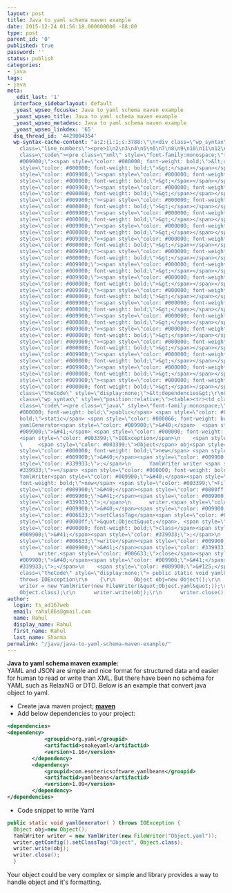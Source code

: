```yaml
---
layout: post
title: Java to yaml schema maven example
date: 2015-12-24 01:56:18.000000000 -08:00
type: post
parent_id: '0'
published: true
password: ''
status: publish
categories:
- java
tags:
- java
meta:
  _edit_last: '1'
  interface_sidebarlayout: default
  _yoast_wpseo_focuskw: Java to yaml schema maven example
  _yoast_wpseo_title: Java to yaml schema maven example
  _yoast_wpseo_metadesc: Java to yaml schema maven example
  _yoast_wpseo_linkdex: '65'
  dsq_thread_id: '4429004354'
  wp-syntax-cache-content: "a:2:{i:1;s:3788:\"\n<div class=\"wp_syntax\" style=\"position:relative;\"><table><tr><td
    class=\"line_numbers\"><pre>1\n2\n3\n4\n5\n6\n7\n8\n9\n10\n11\n12\n</pre></td><td
    class=\"code\"><pre class=\"xml\" style=\"font-family:monospace;\"><span style=\"color:
    #009900;\"><span style=\"color: #000000; font-weight: bold;\">&lt;dependencies<span
    style=\"color: #000000; font-weight: bold;\">&gt;</span></span></span>\n<span
    style=\"color: #009900;\"><span style=\"color: #000000; font-weight: bold;\">&lt;dependency<span
    style=\"color: #000000; font-weight: bold;\">&gt;</span></span></span>\n\t\t\t<span
    style=\"color: #009900;\"><span style=\"color: #000000; font-weight: bold;\">&lt;groupId<span
    style=\"color: #000000; font-weight: bold;\">&gt;</span></span></span>org.yaml<span
    style=\"color: #009900;\"><span style=\"color: #000000; font-weight: bold;\">&lt;/groupId<span
    style=\"color: #000000; font-weight: bold;\">&gt;</span></span></span>\n\t\t\t<span
    style=\"color: #009900;\"><span style=\"color: #000000; font-weight: bold;\">&lt;artifactId<span
    style=\"color: #000000; font-weight: bold;\">&gt;</span></span></span>snakeyaml<span
    style=\"color: #009900;\"><span style=\"color: #000000; font-weight: bold;\">&lt;/artifactId<span
    style=\"color: #000000; font-weight: bold;\">&gt;</span></span></span>\n\t\t\t<span
    style=\"color: #009900;\"><span style=\"color: #000000; font-weight: bold;\">&lt;version<span
    style=\"color: #000000; font-weight: bold;\">&gt;</span></span></span>1.16<span
    style=\"color: #009900;\"><span style=\"color: #000000; font-weight: bold;\">&lt;/version<span
    style=\"color: #000000; font-weight: bold;\">&gt;</span></span></span>\n\t\t<span
    style=\"color: #009900;\"><span style=\"color: #000000; font-weight: bold;\">&lt;/dependency<span
    style=\"color: #000000; font-weight: bold;\">&gt;</span></span></span>\n\t\t<span
    style=\"color: #009900;\"><span style=\"color: #000000; font-weight: bold;\">&lt;dependency<span
    style=\"color: #000000; font-weight: bold;\">&gt;</span></span></span>\n\t\t\t<span
    style=\"color: #009900;\"><span style=\"color: #000000; font-weight: bold;\">&lt;groupId<span
    style=\"color: #000000; font-weight: bold;\">&gt;</span></span></span>com.esotericsoftware.yamlbeans<span
    style=\"color: #009900;\"><span style=\"color: #000000; font-weight: bold;\">&lt;/groupId<span
    style=\"color: #000000; font-weight: bold;\">&gt;</span></span></span>\n\t\t\t<span
    style=\"color: #009900;\"><span style=\"color: #000000; font-weight: bold;\">&lt;artifactId<span
    style=\"color: #000000; font-weight: bold;\">&gt;</span></span></span>yamlbeans<span
    style=\"color: #009900;\"><span style=\"color: #000000; font-weight: bold;\">&lt;/artifactId<span
    style=\"color: #000000; font-weight: bold;\">&gt;</span></span></span>\n\t\t\t<span
    style=\"color: #009900;\"><span style=\"color: #000000; font-weight: bold;\">&lt;version<span
    style=\"color: #000000; font-weight: bold;\">&gt;</span></span></span>1.09<span
    style=\"color: #009900;\"><span style=\"color: #000000; font-weight: bold;\">&lt;/version<span
    style=\"color: #000000; font-weight: bold;\">&gt;</span></span></span>\n\t\t<span
    style=\"color: #009900;\"><span style=\"color: #000000; font-weight: bold;\">&lt;/dependency<span
    style=\"color: #000000; font-weight: bold;\">&gt;</span></span></span>\n<span
    style=\"color: #009900;\"><span style=\"color: #000000; font-weight: bold;\">&lt;/dependencies<span
    style=\"color: #000000; font-weight: bold;\">&gt;</span></span></span></pre></td></tr></table><p
    class=\"theCode\" style=\"display:none;\">&lt;dependencies&gt;\r\n&lt;dependency&gt;\r\n\t\t\t&lt;groupId&gt;org.yaml&lt;/groupId&gt;\r\n\t\t\t&lt;artifactId&gt;snakeyaml&lt;/artifactId&gt;\r\n\t\t\t&lt;version&gt;1.16&lt;/version&gt;\r\n\t\t&lt;/dependency&gt;\r\n\t\t&lt;dependency&gt;\r\n\t\t\t&lt;groupId&gt;com.esotericsoftware.yamlbeans&lt;/groupId&gt;\r\n\t\t\t&lt;artifactId&gt;yamlbeans&lt;/artifactId&gt;\r\n\t\t\t&lt;version&gt;1.09&lt;/version&gt;\r\n\t\t&lt;/dependency&gt;\r\n&lt;/dependencies&gt;</p></div>\n\";i:2;s:2724:\"\n<div
    class=\"wp_syntax\" style=\"position:relative;\"><table><tr><td class=\"line_numbers\"><pre>1\n2\n3\n4\n5\n6\n7\n8\n</pre></td><td
    class=\"code\"><pre class=\"java\" style=\"font-family:monospace;\"> <span style=\"color:
    #000000; font-weight: bold;\">public</span> <span style=\"color: #000000; font-weight:
    bold;\">static</span> <span style=\"color: #000066; font-weight: bold;\">void</span>
    yamlGenerator<span style=\"color: #009900;\">&#40;</span>  <span style=\"color:
    #009900;\">&#41;</span> <span style=\"color: #000000; font-weight: bold;\">throws</span>
    <span style=\"color: #003399;\">IOException</span>\n    <span style=\"color: #009900;\">&#123;</span>\n
    \     <span style=\"color: #003399;\">Object</span> obj<span style=\"color: #339933;\">=</span><span
    style=\"color: #000000; font-weight: bold;\">new</span> <span style=\"color: #003399;\">Object</span><span
    style=\"color: #009900;\">&#40;</span><span style=\"color: #009900;\">&#41;</span><span
    style=\"color: #339933;\">;</span>\n      YamlWriter writer <span style=\"color:
    #339933;\">=</span> <span style=\"color: #000000; font-weight: bold;\">new</span>
    YamlWriter<span style=\"color: #009900;\">&#40;</span><span style=\"color: #000000;
    font-weight: bold;\">new</span> <span style=\"color: #003399;\">FileWriter</span><span
    style=\"color: #009900;\">&#40;</span><span style=\"color: #0000ff;\">&quot;Object.yaml&quot;</span><span
    style=\"color: #009900;\">&#41;</span><span style=\"color: #009900;\">&#41;</span><span
    style=\"color: #339933;\">;</span>\n      writer.<span style=\"color: #006633;\">getConfig</span><span
    style=\"color: #009900;\">&#40;</span><span style=\"color: #009900;\">&#41;</span>.<span
    style=\"color: #006633;\">setClassTag</span><span style=\"color: #009900;\">&#40;</span><span
    style=\"color: #0000ff;\">&quot;Object&quot;</span>, <span style=\"color: #003399;\">Object</span>.<span
    style=\"color: #000000; font-weight: bold;\">class</span><span style=\"color:
    #009900;\">&#41;</span><span style=\"color: #339933;\">;</span>\n      writer.<span
    style=\"color: #006633;\">write</span><span style=\"color: #009900;\">&#40;</span>obj<span
    style=\"color: #009900;\">&#41;</span><span style=\"color: #339933;\">;</span>\n
    \     writer.<span style=\"color: #006633;\">close</span><span style=\"color:
    #009900;\">&#40;</span><span style=\"color: #009900;\">&#41;</span><span style=\"color:
    #339933;\">;</span>\n    <span style=\"color: #009900;\">&#125;</span></pre></td></tr></table><p
    class=\"theCode\" style=\"display:none;\"> public static void yamlGenerator(  )
    throws IOException\r\n    {\r\n      Object obj=new Object();\r\n      YamlWriter
    writer = new YamlWriter(new FileWriter(&quot;Object.yaml&quot;));\r\n      writer.getConfig().setClassTag(&quot;Object&quot;,
    Object.class);\r\n      writer.write(obj);\r\n      writer.close();\r\n    }</p></div>\n\";}"
author:
  login: ts_ad167web
  email: rahul86s@gmail.com
  name: Rahul
  display_name: Rahul
  first_name: Rahul
  last_name: Sharma
permalink: "/java/java-to-yaml-schema-maven-example/"
---
```

 **Java to yaml schema maven example:**  
YAML and JSON are simple and nice format for structured data and easier for human to read or write than XML. But there have been no schema for YAML such as RelaxNG or DTD.
Below is an example that convert java object to yaml.

- Create java maven project; **[maven](https://maven.apache.org/guides/getting-started/maven-in-five-minutes.html)**
- Add below dependencies to your project:

```xml
<dependencies>
<dependency>
			<groupid>org.yaml</groupid>
			<artifactid>snakeyaml</artifactid>
			<version>1.16</version>
		</dependency>
		<dependency>
			<groupid>com.esotericsoftware.yamlbeans</groupid>
			<artifactid>yamlbeans</artifactid>
			<version>1.09</version>
		</dependency>
</dependencies>
```

- Code snippet to write Yaml


```java
public static void yamlGenerator( ) throws IOException { 
  Object obj=new Object(); 
  YamlWriter writer = new YamlWriter(new FileWriter("Object.yaml"));
  writer.getConfig().setClassTag("Object", Object.class); 
  writer.write(obj); 
  writer.close(); 
  }
```

Your object could be very complex or simple and library provides a way to handle object and it's formatting.